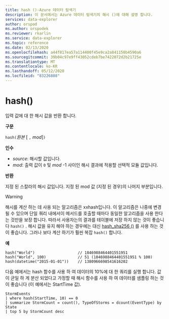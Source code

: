 ```yaml
---
title: hash ()-Azure 데이터 탐색기
description: 이 문서에서는 Azure 데이터 탐색기의 해시 ()에 대해 설명 합니다.
services: data-explorer
author: orspod
ms.author: orspodek
ms.reviewer: rkarlin
ms.service: data-explorer
ms.topic: reference
ms.date: 02/13/2020
ms.openlocfilehash: a44f817ea57a114400f45e9ca2a841150b4590a6
ms.sourcegitcommit: 39b04c97e9ff43052cdeb7be7422072d2b21725e
ms.translationtype: MT
ms.contentlocale: ko-KR
ms.lasthandoff: 05/12/2020
ms.locfileid: "83226808"
---
```

# <a name="hash"></a>hash()

입력 값에 대 한 해시 값을 반환 합니다.

**구문**

`hash(`*원본* [ `,` *mod*]`)`

**인수**

* *source*: 해시할 값입니다.
* *mod*: 출력 값이 `0` 및 *mod* -1 사이인 해시 결과에 적용할 선택적 모듈 값입니다.

**반환**

지정 된 스칼라의 해시 값입니다. 지정 된 mod 값 (지정 된 경우)의 나머지 부분입니다.

> [!WARNING]
> 해시를 계산 하는 데 사용 되는 알고리즘은 xxhash입니다.
> 이 알고리즘은 나중에 변경 될 수 있으며 단일 쿼리 내에서이 메서드를 호출할 때마다 동일한 알고리즘을 사용 한다는 것만을 보장 합니다.
> 따라서 사용자는의 결과를 테이블에 저장 하지 않는 것이 좋습니다 `hash()` . 해시 값을 유지 해야 하는 경우에는 대신 [hash_sha256 ()](./sha256hashfunction.md) 를 사용 하는 것이 좋습니다. 그러나 보다 계산 하기가 훨씬 복잡 `hash()` 합니다.

**예**

```kusto
hash("World")                   // 1846988464401551951
hash("World", 100)              // 51 (1846988464401551951 % 100)
hash(datetime("2015-01-01"))    // 1380966698541616202
```

다음 예에서는 hash 함수를 사용 하 여 데이터의 10%에 대 한 쿼리를 실행 합니다. 값이 균일 하 게 분산 되었다고 가정할 때 해시 함수를 사용 하 여 데이터를 샘플링 하는 것이 좋습니다 (이 예에서는 StartTime 값).

<!-- csl: https://help.kusto.windows.net:443/Samples -->
```kusto
StormEvents 
| where hash(StartTime, 10) == 0
| summarize StormCount = count(), TypeOfStorms = dcount(EventType) by State 
| top 5 by StormCount desc
```
